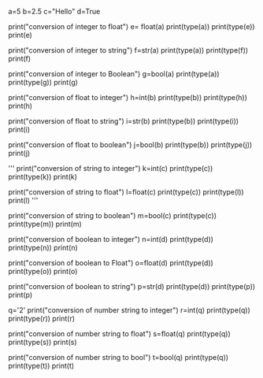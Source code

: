

a=5
b=2.5
c="Hello"
d=True

print("conversion of integer to float")
e= float(a)
print(type(a))
print(type(e))
print(e)


print("conversion of integer to string")
f=str(a)
print(type(a))
print(type(f))
print(f)


print("conversion of integer to Boolean")
g=bool(a)
print(type(a))
print(type(g))
print(g)

print("conversion of float to integer")
h=int(b)
print(type(b))
print(type(h))
print(h)

print("conversion of float to string")
i=str(b)
print(type(b))
print(type(i))
print(i)

print("conversion of float to boolean")
j=bool(b)
print(type(b))
print(type(j))
print(j)

'''
print("conversion of string to integer")
k=int(c)
print(type(c))
print(type(k))
print(k)

print("conversion of string to float")
l=float(c)
print(type(c))
print(type(l))
print(l)
'''

print("conversion of string to boolean")
m=bool(c)
print(type(c))
print(type(m))
print(m)


print("conversion of boolean to integer")
n=int(d)
print(type(d))
print(type(n))
print(n)

print("conversion of boolean to Float")
o=float(d)
print(type(d))
print(type(o))
print(o)

print("conversion of boolean to string")
p=str(d)
print(type(d))
print(type(p))
print(p)

q='2'
print("conversion of number string to integer")
r=int(q)
print(type(q))
print(type(r))
print(r)

print("conversion of number string to float")
s=float(q)
print(type(q))
print(type(s))
print(s)

print("conversion of number string to bool")
t=bool(q)
print(type(q))
print(type(t))
print(t)
